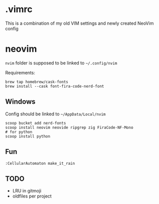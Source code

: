 # .vimrc

This is a combination of my old VIM settings and newly created NeoVim config 

# neovim

`nvim` folder is supposed to be linked to `~/.config/nvim`

Requirements:

```
brew tap homebrew/cask-fonts
brew install --cask font-fira-code-nerd-font
```

## Windows

Config should be linked to `~/AppData/Local/nvim`


```
scoop bucket add nerd-fonts
scoop install neovim neovide ripgrep zig FiraCode-NF-Mono 
# for python
scoop install python
```

## Fun

```
:CellularAutomaton make_it_rain
```

## TODO

* LRU in gitmoji
* oldfiles per project
